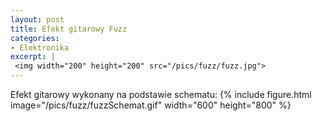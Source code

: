 ```yaml
---
layout: post
title: Efekt gitarowy Fuzz
categories:
- Elektronika
excerpt: |
 <img width="200" height="200" src="/pics/fuzz/fuzz.jpg"> 
---
```


Efekt gitarowy wykonany na podstawie schematu:
{% include figure.html image="/pics/fuzz/fuzzSchemat.gif" width="600" height="800" %}